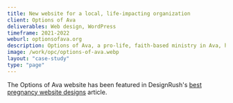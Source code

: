 ```yaml
---
title: New website for a local, life-impacting organization
client: Options of Ava
deliverables: Web design, WordPress
timeframe: 2021-2022
weburl: optionsofava.org
description: Options of Ava, a pro-life, faith-based ministry in Ava, has been serving the community for over 15 years. I was excited to work with them, creating a new website to make it easier for visitors to find information and receive support at their pregnancy center locations in Missouri.
image: /work/opc/options-of-ava.webp
layout: "case-study"
type: "page"
---
```


The Options of Ava website has been featured in DesignRush's [best pregnancy website designs](https://www.designrush.com/best-designs/websites/trends/best-pregnancy-website-designs) article.